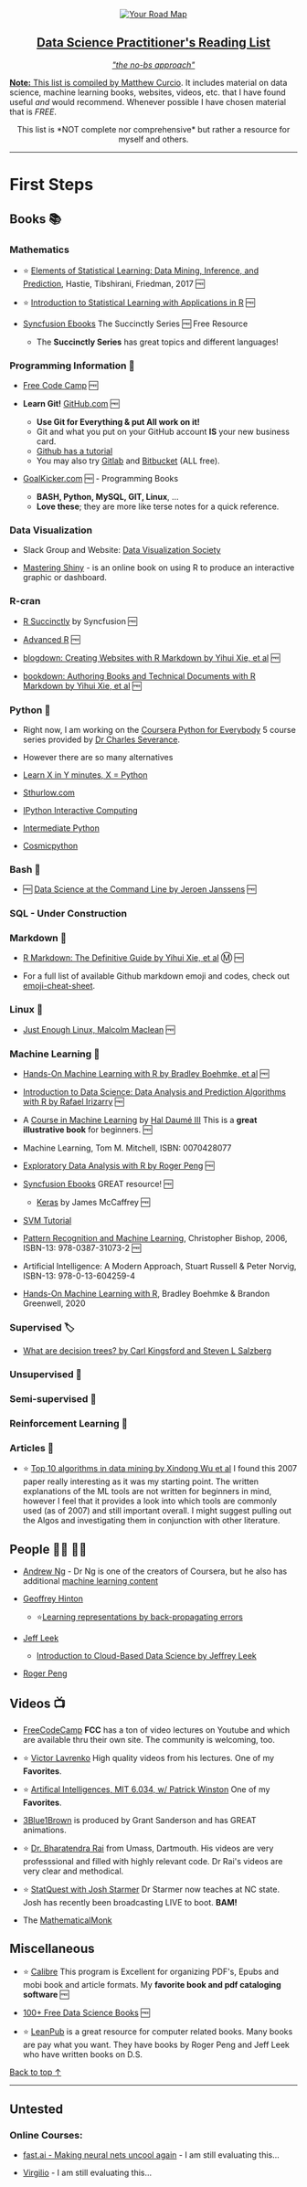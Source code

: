 <p align="center">
  <a href=" https://github.com/mccurcio/">
    <img src="./assets/ds-venn-diagram.png" alt="Your Road Map" />
  <h2 align="center">Data Science Practitioner's Reading List</h2>
</p>
  
<p align="center">
  <em>"the no-bs approach"</em>
</p>

**Note:** This list is compiled by [Matthew Curcio](https://github.com/mccurcio). It includes material on data science, machine learning books, websites, videos, etc. that I have found useful *and* would recommend. Whenever possible I have chosen material that is *FREE*. 

<p align="center">
  This list is *NOT complete nor comprehensive* but rather a resource for myself and others.
</p>

--------------------------------------------------------------------------

# First Steps
  
## Books :books:

### Mathematics

- :star: [Elements of Statistical Learning: Data Mining, Inference, and Prediction](https://web.stanford.edu/~hastie/ElemStatLearn/), Hastie, Tibshirani, Friedman, 2017 :free:

- :star: [Introduction to Statistical Learning with Applications in R](https://faculty.marshall.usc.edu/gareth-james/ISL/) :free:

- [Syncfusion Ebooks](https://www.syncfusion.com/ebooks) The Succinctly Series :free: Free Resource
   - The **Succinctly Series** has great topics and different languages!

### Programming Information :floppy_disk:

- [Free Code Camp](https://www.freecodecamp.org/news/about/) :free:

-  **Learn Git!** [GitHub.com](https://github.com/) :free:
    - **Use Git for Everything & put All work on it!** 
    - Git and what you put on your GitHub account **IS** your new business card.
    - [Github has a tutorial](https://guides.github.com/activities/hello-world/)
    - You may also try [Gitlab](https://about.gitlab.com/) and [Bitbucket](https://bitbucket.org/) (ALL free).
    
- [GoalKicker.com](https://goalkicker.com/) :free: - Programming Books
    - **BASH, Python, MySQL, GIT, Linux**, ... 
    - **Love these**; they are more like terse notes for a quick reference.

### Data Visualization

- Slack Group and Website: [Data Visualization Society](https://www.datavisualizationsociety.com/)

- [Mastering Shiny](https://mastering-shiny.org/) - is an online book on using R to produce an interactive graphic or dashboard.

### R-cran
  
- [R Succinctly](https://www.syncfusion.com/succinctly-free-ebooks/rsuccinctly/getting-started-with-r) by Syncfusion :free:

- [Advanced R](https://adv-r.hadley.nz/index.html) :free:

- [blogdown: Creating Websites with R Markdown by Yihui Xie, et al](https://bookdown.org/) :free:

- [bookdown: Authoring Books and Technical Documents with R Markdown by Yihui Xie, et al](https://bookdown.org/) :free:

### Python :snake:
  
- Right now, I am working on the [Coursera Python for Everybody](https://www.coursera.org/specializations/python) 5 course series provided by [Dr Charles Severance](http://www.dr-chuck.com/). 

- However there are so many alternatives

- [Learn X in Y minutes, X = Python](https://learnxinyminutes.com/docs/python/)
  
- [Sthurlow.com](http://sthurlow.com/python/lesson01/)
  
- [IPython Interactive Computing](https://ipython.org/books.html)
  
- [Intermediate Python](https://book.pythontips.com/en/latest/args_and_kwargs.html)
  
- [Cosmicpython](https://www.cosmicpython.com/#buy_the_book)

### Bash :goat:

- :free: [Data Science at the Command Line by Jeroen Janssens](https://bookdown.org/) :free:
  
### SQL - Under Construction
  
### Markdown :arrow_down_small:

- [R Markdown: The Definitive Guide by Yihui Xie, et al](https://bookdown.org/) :m: :free:

- For a full list of available Github markdown emoji and codes, check out [emoji-cheat-sheet](https://www.webfx.com/tools/emoji-cheat-sheet/).
   
### Linux :penguin:

- [Just Enough Linux, Malcolm Maclean](https://leanpub.com/jelinux) :free:

### Machine Learning :tractor:

- [Hands-On Machine Learning with R by Bradley Boehmke, et al](https://bradleyboehmke.github.io/HOML/) :free:

- [Introduction to Data Science: Data Analysis and Prediction Algorithms with R by Rafael Irizarry](https://rafalab.github.io/dsbook/) :free:

- A [Course in Machine Learning](http://ciml.info/dl/v0_9/ciml-v0_9-all.pdf) by [Hal Daumé III](https://users.umiacs.umd.edu/~hal/) This is a **great illustrative book** for beginners. :free:

- Machine Learning, Tom M. Mitchell, ISBN: 0070428077

- [Exploratory Data Analysis with R by Roger Peng](https://leanpub.com/exdata) :free:

- [Syncfusion Ebooks](https://www.syncfusion.com/ebooks) GREAT resource! :free:
    - [Keras](https://www.syncfusion.com/ebooks/keras-succinctly) by James McCaffrey :free:
   
- [SVM Tutorial](https://www.svm-tutorial.com/)
    
- [Pattern Recognition and Machine Learning](https://www.microsoft.com/en-us/research/uploads/prod/2006/01/Bishop-Pattern-Recognition-and-Machine-Learning-2006.pdf), Christopher Bishop, 2006, ISBN-13: 978-0387-31073-2  :free:

- Artificial Intelligence: A Modern Approach, Stuart Russell & Peter Norvig, ISBN-13: 978-0-13-604259-4
    
- [Hands-On Machine Learning with R](https://bradleyboehmke.github.io/HOML/), Bradley Boehmke & Brandon Greenwell, 2020

### Supervised :label:

- [What are decision trees? by Carl Kingsford and Steven L Salzberg](https://www.ncbi.nlm.nih.gov/pmc/articles/PMC2701298/)

### Unsupervised :apple:
 
### Semi-supervised :green_apple:
 
### Reinforcement Learning :muscle:

### Articles :page_with_curl:

- :star: [Top 10 algorithms in data mining by Xindong Wu et al](https://www.cs.umd.edu/~samir/498/10Algorithms-08.pdf) 
    I found this 2007 paper really interesting as it was my starting point. The written explanations of the ML tools are not written for beginners in mind, however I feel that it provides a look into which tools are commonly used (as of 2007) and still important overall. I might suggest pulling out the Algos and investigating them in conjunction with other literature.

## People :man_student: :woman_student:
  
- [Andrew Ng](https://www.andrewng.org/) - Dr Ng is one of the creators of Coursera, but he also has additional [machine learning content](https://www.deeplearning.ai/)

- [Geoffrey Hinton](https://www.cs.toronto.edu/~hinton/)
    - :star:[Learning representations by back-propagating errors](https://www.cs.toronto.edu/~hinton/absps/naturebp.pdf)

- [Jeff Leek](http://jtleek.com/index.html)
    - [Introduction to Cloud-Based Data Science by Jeffrey Leek](https://leanpub.com/universities/courses/jhu/cbds-intro)

- [Roger Peng](https://leanpub.com/u/rdpeng)

## Videos :tv:

- [FreeCodeCamp](https://www.freecodecamp.org/) **FCC** has a ton of video lectures on Youtube and which are available thru their own site. The community is welcoming, too.

- :star: [Victor Lavrenko](https://www.youtube.com/channel/UCs7alOMRnxhzfKAJ4JjZ7Wg) High quality videos from his lectures. One of my **Favorites**.

- :star: [Artifical Intelligences, MIT 6.034, w/ Patrick Winston](https://ocw.mit.edu/courses/electrical-engineering-and-computer-science/6-034-artificial-intelligence-fall-2010/lecture-videos/)  One of my **Favorites**.

- [3Blue1Brown](https://www.youtube.com/channel/UCYO_jab_esuFRV4b17AJtAw/featured) is produced by Grant Sanderson and has GREAT animations.

- :star: [Dr. Bharatendra Rai](https://www.youtube.com/channel/UCuWECsa_za4gm7B3TLgeV_A) from Umass, Dartmouth. His videos are very professsional and filled with highly relevant code. Dr Rai's videos are very clear and methodical.

- :star: [StatQuest with Josh Starmer](https://www.youtube.com/channel/UCtYLUTtgS3k1Fg4y5tAhLbw) Dr Starmer now teaches at NC state.  Josh has recently been broadcasting LIVE to boot. **BAM!**

- The [MathematicalMonk](https://www.youtube.com/channel/UCcAtD_VYwcYwVbTdvArsm7w)

## Miscellaneous

- :star: [Calibre](https://calibre-ebook.com/) This program is Excellent for organizing PDF's, Epubs and mobi book and article formats. My **favorite book and pdf cataloging software** :free:

- [100+ Free Data Science Books](https://www.learndatasci.com/free-data-science-books/) :free:

- :star: [LeanPub](https://leanpub.com/) is a great resource for computer related books. Many books are pay what you want. They have books by Roger Peng and Jeff Leek who have written books on D.S.

[Back to top ↑](#data-Science-Practitioner's-Reading-List)
  
  
---
  
## Untested

### Online Courses:
  
- [fast.ai - Making neural nets uncool again](https://www.fast.ai/) - I am still evaluating this...
  
- [Virgilio](https://virgili0.github.io/Virgilio/) - I am still evaluating this...
